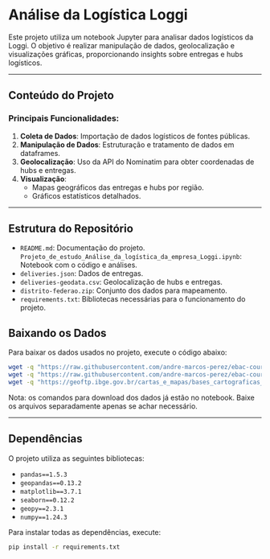 # Análise da Logística Loggi

Este projeto utiliza um notebook Jupyter para analisar dados logísticos da Loggi. O objetivo é realizar manipulação de dados, geolocalização e visualizações gráficas, proporcionando insights sobre entregas e hubs logísticos.

---

## Conteúdo do Projeto

### Principais Funcionalidades:

1. **Coleta de Dados**: Importação de dados logísticos de fontes públicas.
2. **Manipulação de Dados**: Estruturação e tratamento de dados em dataframes.
3. **Geolocalização**: Uso da API do Nominatim para obter coordenadas de hubs e entregas.
4. **Visualização**:
   - Mapas geográficos das entregas e hubs por região.
   - Gráficos estatísticos detalhados.

---

## Estrutura do Repositório

- `README.md`: Documentação do projeto.
`Projeto_de_estudo_Análise_da_logística_da_empresa_Loggi.ipynb`: Notebook com o código e análises.
- `deliveries.json`: Dados de entregas.
- `deliveries-geodata.csv`: Geolocalização de hubs e entregas.
- `distrito-federao.zip`: Conjunto dos dados para mapeamento.
- `requirements.txt`: Bibliotecas necessárias para o funcionamento do projeto.

## Baixando os Dados

Para baixar os dados usados no projeto, execute o código abaixo:
```bash
wget -q "https://raw.githubusercontent.com/andre-marcos-perez/ebac-course-utils/main/dataset/deliveries.json" -O dados/deliveries.json
wget -q "https://raw.githubusercontent.com/andre-marcos-perez/ebac-course-utils/main/dataset/deliveries-geodata.csv" -O dados/deliveries-geodata.csv
wget -q "https://geoftp.ibge.gov.br/cartas_e_mapas/bases_cartograficas_continuas/bc100/go_df/versao2016/shapefile/bc100_go_df_shp.zip" -O dados/distrito-federal.zip
```

Nota: os comandos para download dos dados já estão no notebook. Baixe os arquivos separadamente apenas se achar necessário. 

---

## Dependências

O projeto utiliza as seguintes bibliotecas:

- `pandas==1.5.3`
- `geopandas==0.13.2`
- `matplotlib==3.7.1`
- `seaborn==0.12.2`
- `geopy==2.3.1`
- `numpy==1.24.3`

Para instalar todas as dependências, execute:

```bash
pip install -r requirements.txt
